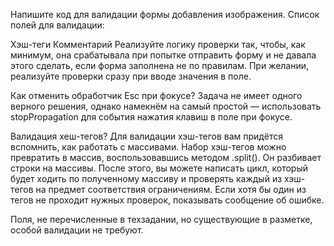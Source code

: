 <!-- ~Заведите модуль, который будет отвечать за работу с формой.~ -->

<!-- Пропишите тегу <form>правильные значения атрибутов method и адрес action для отправки формы на сервер.

Обратите внимание. В разделе про работу с сетью мы доработаем механизм отправки данных, а пока достаточно правильных атрибутов у тега <form>.

Если форма заполнена верно, то после отправки покажется страница сервера (по адресу из атрибута action тега form) с успешно отправленными данными. Если же форма пропустила какие-то некорректные значения, то будет показана страница с допущенными ошибками. В идеале у пользователя не должно быть сценария, при котором он может отправить некорректную форму. -->

<!-- Проверьте разметку вашего проекта и добавьте недостающие атрибуты. Например, всем обязательным полям нужно добавить атрибут required. Затем проверьте, правильные ли типы стоят у нужных полей, если нет — проставьте правильные. -->

<!-- Изучите, что значит загрузка изображения, и как, когда и каким образом показывается форма редактирования изображения. Напишите код и добавьте необходимые обработчики для реализации этого пункта техзадания. В работе вы можете опираться на код показа окна с полноразмерной фотографией, который вы, возможно, уже написали в предыдущей домашней работе. -->

<!-- Важно. Подстановка выбранного изображения в форму — это отдельная домашняя работа. В данном задании этот пункт реализовывать не нужно. -->

<!-- После реализуйте закрытие формы.

Обратите внимание, что при закрытии формы дополнительно необходимо сбрасывать значение поля выбора файла #upload-file. В принципе, всё будет работать, если при повторной попытке загрузить в поле другую фотографию. Но! Событие change не сработает, если пользователь попробует загрузить ту же фотографию, а значит окно с формой не отобразится, что будет нарушением техзадания. Значение других полей формы также нужно сбрасывать. -->

Напишите код для валидации формы добавления изображения. Список полей для валидации:

Хэш-теги
Комментарий
Реализуйте логику проверки так, чтобы, как минимум, она срабатывала при попытке отправить форму и не давала этого сделать, если форма заполнена не по правилам. При желании, реализуйте проверки сразу при вводе значения в поле.

Как отменить обработчик Esc при фокусе?
Задача не имеет одного верного решения, однако намекнём на самый простой — использовать stopPropagation для события нажатия клавиш в поле при фокусе.

Валидация хеш-тегов?
Для валидации хэш-тегов вам придётся вспомнить, как работать с массивами. Набор хэш-тегов можно превратить в массив, воспользовавшись методом .split(). Он разбивает строки на массивы. После этого, вы можете написать цикл, который будет ходить по полученному массиву и проверять каждый из хэш-тегов на предмет соответствия ограничениям. Если хотя бы один из тегов не проходит нужных проверок, показывать сообщение об ошибке.

Поля, не перечисленные в техзадании, но существующие в разметке, особой валидации не требуют.